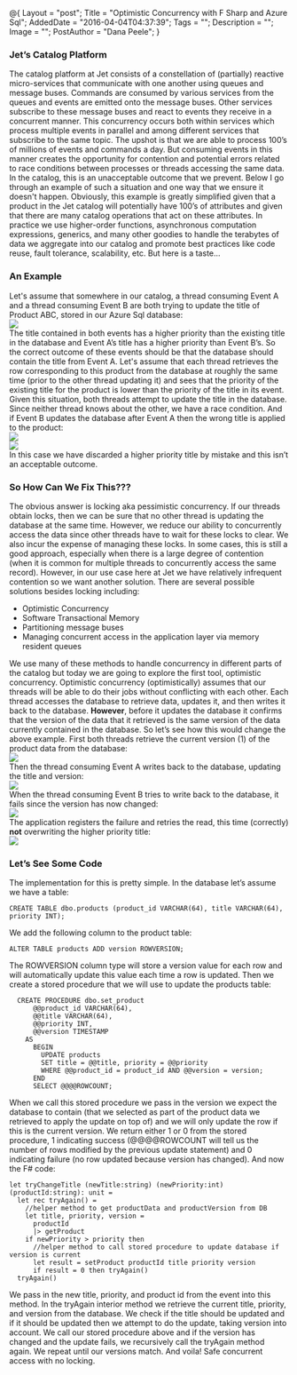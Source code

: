 @{
    Layout = "post";
    Title = "Optimistic Concurrency with F Sharp and Azure Sql";
    AddedDate = "2016-04-04T04:37:39";
    Tags = "";
    Description = "";
    Image = "";
    PostAuthor = "Dana Peele";
}

### Jet’s Catalog Platform  

The catalog platform at Jet consists of a constellation of (partially) reactive micro-services that communicate with one another using queues and message buses. Commands are consumed by various services from the queues and events are emitted onto the message buses. Other services subscribe to these message buses and react to events they receive in a concurrent manner. This concurrency occurs both within services which process multiple events in parallel and among different services that subscribe to the same topic. The upshot is that we are able to process 100’s of millions of events and commands a day. But consuming events in this manner creates the opportunity for contention and potential errors related to race conditions between processes or threads accessing the same data. In the catalog, this is an unacceptable outcome that we prevent. Below I go through an example of such a situation and one way that we ensure it doesn't happen. Obviously, this example is greatly simplified given that a product in the Jet catalog will potentially have 100’s of attributes and given that there are many catalog operations that act on these attributes. In practice we use higher-order functions, asynchronous computation expressions, generics, and many other goodies to handle the terabytes of data we aggregate into our catalog and promote best practices like code reuse, fault tolerance, scalability, etc. But here is a taste...  

### An Example  

Let's assume that somewhere in our catalog, a thread consuming Event A and a thread consuming Event B are both trying to update the title of Product ABC, stored in our Azure Sql database:  
![](/images/Untitled-Diagram.png)  
The title contained in both events has a higher priority than the existing title in the database and Event A’s title has a higher priority than Event B’s. So the correct outcome of these events should be that the database should contain the title from Event A. Let's assume that each thread retrieves the row corresponding to this product from the database at roughly the same time (prior to the other thread updating it) and sees that the priority of the existing title for the product is lower than the priority of the title in its event. Given this situation, both threads attempt to update the title in the database. Since neither thread knows about the other, we have a race condition. And if Event B updates the database after Event A then the wrong title is applied to the product:  
![](/images/Untitled-Diagram12.png)  
![](/images/Untitled-Diagram14.png)  
In this case we have discarded a higher priority title by mistake and this isn’t an acceptable outcome.  

### So How Can We Fix This???

The obvious answer is locking aka pessimistic concurrency. If our threads obtain locks, then we can be sure that no other thread is updating the database at the same time. However, we reduce our ability to concurrently access the data since other threads have to wait for these locks to clear. We also incur the expense of managing these locks. In some cases, this is still a good approach, especially when there is a large degree of contention (when it is common for multiple threads to concurrently access the same record). However, in our use case here at Jet we have relatively infrequent contention so we want another solution. There are several possible solutions besides locking including:

*   Optimistic Concurrency
*   Software Transactional Memory
*   Partitioning message buses
*   Managing concurrent access in the application layer via memory resident queues

We use many of these methods to handle concurrency in different parts of the catalog but today we are going to explore the first tool, optimistic concurrency. Optimistic concurrency (optimistically) assumes that our threads will be able to do their jobs without conflicting with each other. Each thread accesses the database to retrieve data, updates it, and then writes it back to the database. **However**, before it updates the database it confirms that the version of the data that it retrieved is the same version of the data currently contained in the database. So let’s see how this would change the above example. First both threads retrieve the current version (1) of the product data from the database:  
![](/images/Untitled-Diagram4.png)  
Then the thread consuming Event A writes back to the database, updating the title and version:  
![](/images/Untitled-Diagram5.png)  
When the thread consuming Event B tries to write back to the database, it fails since the version has now changed:  
![](/images/Untitled-Diagram6.png)  
The application registers the failure and retries the read, this time (correctly) **not** overwriting the higher priority title:  
![](/images/Untitled-Diagram7.png)  

### Let’s See Some Code

The implementation for this is pretty simple. In the database let’s assume we have a table:  

    CREATE TABLE dbo.products (product_id VARCHAR(64), title VARCHAR(64), priority INT);

We add the following column to the product table:  

    ALTER TABLE products ADD version ROWVERSION;

The ROWVERSION column type will store a version value for each row and will automatically update this value each time a row is updated. Then we create a stored procedure that we will use to update the products table:  

      CREATE PROCEDURE dbo.set_product
          @@product_id VARCHAR(64),
          @@title VARCHAR(64),
          @@priority INT,
          @@version TIMESTAMP
        AS
          BEGIN
            UPDATE products
            SET title = @@title, priority = @@priority
            WHERE @@product_id = product_id AND @@version = version;
          END
          SELECT @@@@ROWCOUNT;

When we call this stored procedure we pass in the version we expect the database to contain (that we selected as part of the product data we retrieved to apply the update on top of) and we will only update the row if this is the current version. We return either 1 or 0 from the stored procedure, 1 indicating success (@@@@ROWCOUNT will tell us the number of rows modified by the previous update statement) and 0 indicating failure (no row updated because version has changed). And now the F# code:  


    let tryChangeTitle (newTitle:string) (newPriority:int) (productId:string): unit =  
      let rec tryAgain() =  
        //helper method to get productData and productVersion from DB  
        let title, priority, version =  
          productId  
          |> getProduct  
        if newPriority > priority then  
          //helper method to call stored procedure to update database if version is current  
          let result = setProduct productId title priority version  
          if result = 0 then tryAgain()  
      tryAgain()  


We pass in the new title, priority, and product id from the event into this method. In the tryAgain interior method we retrieve the current title, priority, and version from the database. We check if the title should be updated and if it should be updated then we attempt to do the update, taking version into account. We call our stored procedure above and if the version has changed and the update fails, we recursively call the tryAgain method again. We repeat until our versions match. And voila! Safe concurrent access with no locking.  